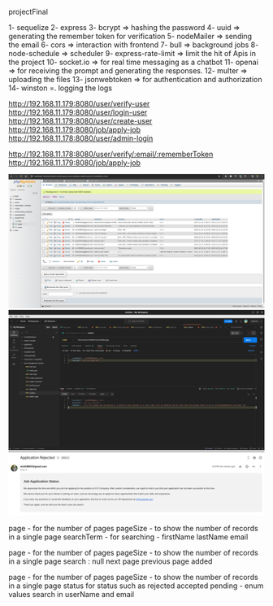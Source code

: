<!-- Database name -->
projectFinal

<!-- npm modules -->
1- sequelize
2- express
3- bcrypt => hashing the password
4- uuid => generating the remember token for verification
5- nodeMailer => sending the email
6- cors => interaction with frontend 
7- bull => background jobs
8- node-schedule => scheduler
9- express-rate-limit => limit the hit of Apis in the project
10- socket.io => for real time messaging as a chatbot
11- openai => for receiving the prompt and generating the responses.
12- multer => uploading the files
13- jsonwebtoken => for authentication and authorization
14- winston =. logging the logs

http://192.168.11.179:8080/user/verify-user
http://192.168.11.179:8080/user/login-user
http://192.168.11.179:8080/user/create-user
http://192.168.11.179:8080/job/apply-job
http://192.168.11.178:8080/user/admin-login

http://192.168.11.178:8080/user/verify/:email/:rememberToken
http://192.168.11.179:8080/job/apply-job

![Alt text](chatMessage.png)
![Alt text](postMan.png)
![Alt text](rejectionImage.png)

<!-- pagination and filterations in http://192.168.11.179:8080/api/user/get-users -->
page - for the number of pages
pageSize - to show the number of records in a single page
searchTerm - for searching - firstName lastName email

<!-- pagination and filteration in http://192.168.11.179:8080/api/activity-logs -->
page - for the number of pages
pageSize - to show the number of records in  a single page
search : null
next page previous page added


<!-- http://localhost:8080/api/job/get-applications -->
page - for the number of pages
pageSize - to show the number of records in a single page
status for status such as rejected accepted pending - enum values
search in userName and email